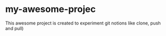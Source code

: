 # my-awesome-projec

This awesome project is created to experiment git notions like clone, push and pull)
